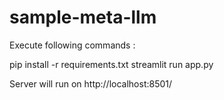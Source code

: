 # sample-meta-llm
Execute following commands :

pip install -r requirements.txt
streamlit run app.py

Server will run on http://localhost:8501/

